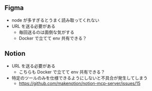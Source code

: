 ## Figma

- node が多すぎるとうまく読み取ってくれない
- URL を送る必要がある
  - 毎回送るのは面倒な気がする
  - Docker で立てて env 共有できる？

## Notion

- URL を送る必要がある
  - こちらも Docker で立てて env 共有できる？
- 特定のツールのみを仕様できるようにしないと不具合が発生してしまう
  - https://github.com/makenotion/notion-mcp-server/issues/15
